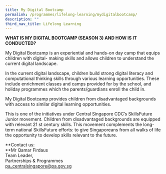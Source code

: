 ```yaml
---
title: My Digital Bootcamp
permalink: /programmes/lifelong-learning/mydigitalbootcamp/
description: ""
third_nav_title: Lifelong Learning
---
```





**WHAT IS MY DIGITAL BOOTCAMP (SEASON 3) AND HOW IS IT CONDUCTED?**

My Digital Bootcamp is an experiential and hands-on day camp that equips children with digital-
making skills and allows children to understand the current digital landscape.

In the current digital landscape, children build strong digital literacy and computational thinking skills
through various learning opportunities. These include enrichment classes and camps provided for by
the school, and holiday programmes which the parents/guardians enroll the child in.

My Digital Bootcamp provides children from disadvantaged backgrounds with access to similar
digital learning opportunities.

This is one of the initiatives under Central Singapore CDC’s SkillsFuture Junior movement. Children
from disadvantaged backgrounds are equipped with relevant 21 st century skills. This movement
complements the long-term national SkillsFuture efforts: to give Singaporeans from all walks of life the
opportunity to develop skills relevant to the future.


**Contact us:  
**Mr Qamar Firdaus  
Team Leader,   
Partnerships & Programmes  
[pa\_centralsingapore@pa.gov.sg](mailto:pa_centralsingapore@pa.gov.sg)